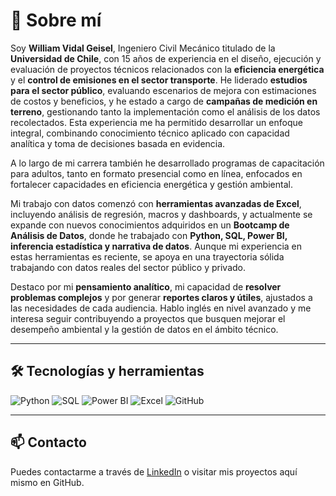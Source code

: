 
# 👋 Sobre mí

Soy **William Vidal Geisel**, Ingeniero Civil Mecánico titulado de la **Universidad de Chile**, con 15 años de experiencia en el diseño, ejecución y evaluación de proyectos técnicos relacionados con la **eficiencia energética** y el **control de emisiones en el sector transporte**. He liderado **estudios para el sector público**, evaluando escenarios de mejora con estimaciones de costos y beneficios, y he estado a cargo de **campañas de medición en terreno**, gestionando tanto la implementación como el análisis de los datos recolectados. Esta experiencia me ha permitido desarrollar un enfoque integral, combinando conocimiento técnico aplicado con capacidad analítica y toma de decisiones basada en evidencia.

A lo largo de mi carrera también he desarrollado programas de capacitación para adultos, tanto en formato presencial como en línea, enfocados en fortalecer capacidades en eficiencia energética y gestión ambiental.

Mi trabajo con datos comenzó con **herramientas avanzadas de Excel**, incluyendo análisis de regresión, macros y dashboards, y actualmente se expande con nuevos conocimientos adquiridos en un **Bootcamp de Análisis de Datos**, donde he trabajado con **Python, SQL, Power BI, inferencia estadística y narrativa de datos**. Aunque mi experiencia en estas herramientas es reciente, se apoya en una trayectoria sólida trabajando con datos reales del sector público y privado.

Destaco por mi **pensamiento analítico**, mi capacidad de **resolver problemas complejos** y por generar **reportes claros y útiles**, ajustados a las necesidades de cada audiencia. Hablo inglés en nivel avanzado y me interesa seguir contribuyendo a proyectos que busquen mejorar el desempeño ambiental y la gestión de datos en el ámbito técnico.

---

## 🛠 Tecnologías y herramientas

![Python](https://img.shields.io/badge/Python-3776AB?style=flat&logo=python&logoColor=white)
![SQL](https://img.shields.io/badge/SQL-4479A1?style=flat&logo=postgresql&logoColor=white)
![Power BI](https://img.shields.io/badge/PowerBI-F2C811?style=flat&logo=powerbi&logoColor=black)
![Excel](https://img.shields.io/badge/Excel-217346?style=flat&logo=microsoft-excel&logoColor=white)
![GitHub](https://img.shields.io/badge/GitHub-181717?style=flat&logo=github&logoColor=white)

---

## 📫 Contacto

Puedes contactarme a través de [LinkedIn](www.linkedin.com/in/william-vidal-48a6a052) o visitar mis proyectos aquí mismo en GitHub.
